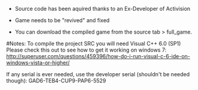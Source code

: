 - Source code has been aquired thanks to an Ex-Developer of Activision

- Game needs to be "revived" and fixed

- You can download the compiled game from the source tab > full_game.

#Notes:
To compile the project SRC you will need Visual C++ 6.0 (SP1)
Please check this out to see how to get it working on windows 7: http://superuser.com/questions/459396/how-do-i-run-visual-c-6-ide-on-windows-vista-or-higher/

If any serial is ever needed, use the developer serial (shouldn't be needed though): GAD6-TEB4-CUP9-PAP6-5529

